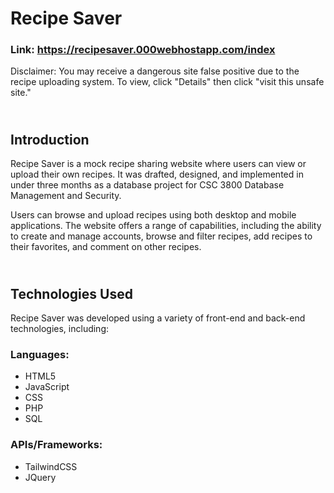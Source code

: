 # Recipe Saver

### Link: https://recipesaver.000webhostapp.com/index
Disclaimer: You may receive a dangerous site false positive due to the recipe uploading system. To view, click "Details" then click "visit this unsafe site."

## <br> Introduction
Recipe Saver is a mock recipe sharing website where users can view or upload their own recipes. It was drafted, designed, and implemented in under three months as a database project for CSC 3800 Database Management and Security.

Users can browse and upload recipes using both desktop and mobile applications. The website offers a range of capabilities, including the ability to create and manage accounts, browse and filter recipes, add recipes to their favorites, and comment on other recipes.

## <br> Technologies Used
Recipe Saver was developed using a variety of front-end and back-end technologies, including:

### Languages:
- HTML5
- JavaScript
- CSS
- PHP
- SQL

### APIs/Frameworks:
- TailwindCSS
- JQuery
